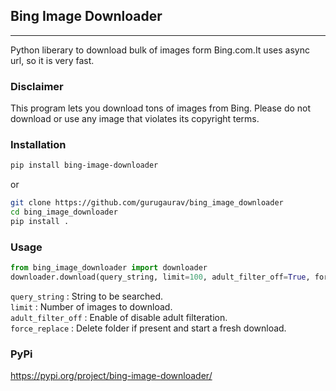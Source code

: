 
## Bing Image Downloader
<hr>

Python liberary to download bulk of images form Bing.com.It uses async url, so it is very fast.<br/>


### Disclaimer<br />

This program lets you download tons of images from Bing.
Please do not download or use any image that violates its copyright terms. 

### Installation <br />
```sh
pip install bing-image-downloader
```

or 
```bash
git clone https://github.com/gurugaurav/bing_image_downloader
cd bing_image_downloader
pip install .
```



### Usage <br />
```python
from bing_image_downloader import downloader
downloader.download(query_string, limit=100, adult_filter_off=True, force_replace=False)
```

`query_string` : String to be searched.<br />
`limit` : Number of images to download.<br />
`adult_filter_off` : Enable of disable adult filteration.<br />
`force_replace` : Delete folder if present and start a fresh download.<br />





### PyPi <br />
https://pypi.org/project/bing-image-downloader/
  



